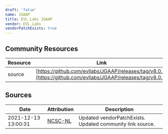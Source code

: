 ```yaml
---
draft: 'false'
name: JGAAP
title: EVL Labs JGAAP
vendor: EVL Labs
vendorPatchExists: true
---
```



## Community Resources
| Resource | Link |
| --- | --- |
| source | [https://github.com/evllabs/JGAAP/releases/tag/v8.0.2](https://github.com/evllabs/JGAAP/releases/tag/v8.0.2) |


## Sources
| Date | Attribution | Description |
| --- | --- | --- |
| 2021-12-13 13:00:31 | [NCSC-NL](https://github.com/NCSC-NL/log4shell/blob/main/software/README.md) | Updated vendorPatchExists. Updated community link source.  |
